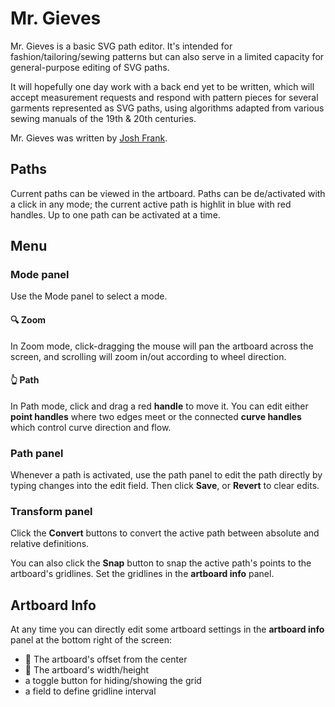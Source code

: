 # Mr. Gieves

Mr. Gieves is a basic SVG path editor. It's intended for  fashion/tailoring/sewing patterns but can also serve in a limited capacity for general-purpose editing of SVG paths.

It will hopefully one day work with a back end yet to be written, which will accept measurement requests and respond with pattern pieces for several garments represented as SVG paths, using algorithms adapted from various sewing manuals of the 19th & 20th centuries.

Mr. Gieves was written by [Josh Frank](https://github.com/facebook/create-react-app). 

## Paths

Current paths can be viewed in the artboard. Paths can be de/activated with a click in any mode; the current active path is highlit in blue with red handles. Up to one path can be activated at a time.

## Menu

### Mode panel

Use the Mode panel to select a mode.

#### 🔍 Zoom

In Zoom mode, click-dragging the mouse will pan the artboard across the screen, and scrolling will zoom in/out according to wheel direction.

#### 👆 Path

In Path mode, click and drag a red **handle** to move it. You can edit either **point handles** where two edges meet or the connected **curve handles** which control curve direction and flow.

### Path panel

Whenever a path is activated, use the path panel to edit the path directly by typing changes into the edit field. Then click **Save**, or **Revert** to clear edits.

### Transform panel

Click the **Convert** buttons to convert the active path between absolute and relative definitions.

You can also click the **Snap** button to snap the active path's points to the artboard's gridlines. Set the gridlines in the **artboard info** panel.

## Artboard Info

At any time you can directly edit some artboard settings in the **artboard info** panel at the bottom right of the screen:
- 🤚 The artboard's offset from the center
- 📏 The artboard's width/height
- a toggle button for hiding/showing the grid
- a field to define gridline interval
